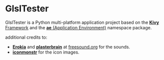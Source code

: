 # GlslTester

GlslTester is a Python multi-platform application project based on the [__Kivy__ Framework](https://kivy.org) 
and the [__ae__ (Application Environment)](https://ae.readthedocs.io "ae on rtd")
namespace package.

additional credits to:

* [__Erokia__](https://freesound.org/people/Erokia/) and 
  [__plasterbrain__](https://freesound.org/people/plasterbrain/) at
  [freesound.org](https://freesound.org) for the sounds.
* [__iconmonstr__](https://iconmonstr.com/interface/) for the icon images.
